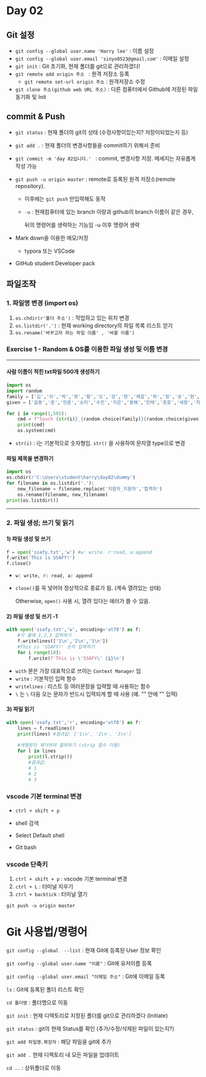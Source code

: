 # Day 02

## Git 설정

* `git config --global user.name 'Harry lee'` : 이름 설정
* `git config --global user.email 'sinyo0523@gmail.com'`  : 이메일 설정
* `git init` : Git 초기화, 현재 폴더를 git으로 관리하겠다!
* `git remote add origin 주소 `  : 원격 저장소 등록
  * `git remote set-url origin 주소` : 원격저장소 수정 
* `git clone 주소(github web URL 주소)` : 다른 컴퓨터에서 Github에 저장된 파일 동기화 및 Init

## commit & Push

* `git status` : 현재 폴더의 git의 상태 (수정사항이있는지? 저장이되었는지 등)
* `git add .` : 현재 폴더의 변경사항들을 commit하기 위해서 준비
* `git commit -m 'day 02입니다.' ` : commit, 변경사항 저장. 메세지는 자유롭게 작성 가능
* `git push -u origin master` : remote로 등록된 원격 저장소(remote repository).

  * 이후에는 `git push` 만입력해도 동작 

  * `-u`  : 현재컴퓨터에 있는 branch 이랑과 github의  branch 이름이 같은 경우, 

    뒤의 명령어를 생략하는 기능임 -u 이후 명령어 생략


* Mark down을 이용한 메모/저장
  * typora 또는 VSCode
* GitHub student Developer pack



## 파일조작

### 1. 파일명 변경 (import os)

1. `os.chdir(r'폴더 주소')` : 작업하고 있는 위치 변경
2. `os.listdir('.')` : 현재 working directory의 파일 목록 리스트 얻기
3. `os.rename('바꾸고자 하는 파일 이름' , '바꿀 이름')`



### Exercise 1 - Random & OS를 이용한 파일 생성 및 이름 변경

------------

#### 사람 이름이 적힌 txt파일 500개 생성하기

```python
import os
import random
family = ['김','이','박','최','황','오','강','한','제갈','하','정','송','현','손','조']
given = ['길동','준','민준','소미','수진','지은','동해','민태','준호','세정','지훈','성우','성원']

for i in range(1,501):
    cmd = f"touch {str(i)}_{random.choice(family)}{random.choice(given)}.txt"
    print(cmd)
    os.system(cmd)
```

*  `str(i)` : i는 기본적으로 숫자형임. `str()` 을 사용하여 문자열 type으로 변경

####  파일 제목을 변경하기

```python
import os
os.chdir(r'C:\Users\student\harry\day02\dummy')
for filename in os.listdir('.'):
    new_filename = filename.replace('지원자_지원자','합격자')
    os.rename(filename, new_filename)
print(os.listdir())    
```

----------

### 2. 파일 생성; 쓰기 및 읽기

#### 1) 파일 생성 및 쓰기

```python
f = open('ssafy.txt','w') #w: write. r:read, a:append
f.write('This is SSAFY!')
f.close() 
```

* `w: write, r: read, a: append`

* `close()`를 꼭 넣어야 정상적으로 종료가 됨. (계속 열려있는 상태) 

  Otherwise, `open()` 사용 시, 열려 있다는 에러가 뜰 수 있음.

#### 2) 파일 생성 및 쓰기 -1

```python
with open('ssafy.txt','w', encoding='utf8') as f:
    #각 줄에 1,2,3 입력하기
    f.writelines(['1\n','2\n','3\n']) 
    #This is 'SSAFY!' 숫자 입력하기
    for i range(10): 
        f.write(f'This is \'SSAFY\' {i}\n')
```

* `with` 문은 가장 대표적으로 쓰이는 `Context Manager` 임
* `write` : 기본적인 입력 함수 
* `writelines`  : 리스트 등 여러문장을 입력할 때 사용하는 함수
* `\` 는 `\` 다음 오는 문자가 반드시 입력되게 할 때 사용 (예. "" 안에 "" 입력)

#### 3) 파일 읽기

```python
with open('ssafy.txt','r', encoding='utf8') as f:
    lines = f.readlines()
    print(lines) #결과값: ['1\n', '2\n', '3\n']
    
    #개행문자 제거하여 출력하기 (strip 함수 이용)
    for l in lines
	    print(l.strip()) 
        #결과값:
        # 1
        # 2
        # 3
```












### vscode 기본 terminal 변경

* `ctrl + shift + p`

* shell 검색
* Select Default shell
* Git bash

### vscode  단축키

1. `ctrl + shift + p` : vscode 기본 terminal 변경 
2. `ctrl + L` : 터미널 지우기
3. `ctrl + backtick` : 터미널 열기



`git push -u origin master`





# Git 사용법/명령어

`git config --global  --list` :  현재  Git에 등록된 User 정보 확인

`git config --global user.name "이름"` : Git에 유저이름 등록

`git config --global user.email "이메일 주소"`  : Git에 이메일 등록

`ls` : Git에 등록된 폴더 리스트 확인

`cd 폴더명`  : 폴더명으로 이동

`git init`  : 현재 디렉토리로 지정된 폴더를 git으로 관리하겠다 (Initiate)

`git status` : git의 현재 Status를 확인 (추가/수정/삭제된 파일이 있는지?)

`git add 파일명.확장자` : 해당 파일을 git에 추가

`git add .` 현재 디렉토리 내 모든 파일을 업데이트

`cd ..`  : 상위폴더로 이동



 









